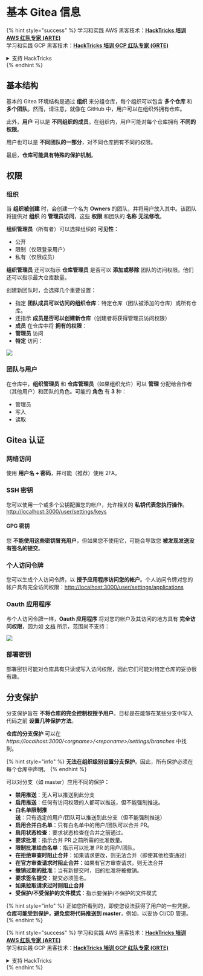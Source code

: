 # 基本 Gitea 信息

{% hint style="success" %}
学习和实践 AWS 黑客技术：<img src="../../.gitbook/assets/image (1) (1) (1).png" alt="" data-size="line">[**HackTricks 培训 AWS 红队专家 (ARTE)**](https://training.hacktricks.xyz/courses/arte)<img src="../../.gitbook/assets/image (1) (1) (1).png" alt="" data-size="line">\
学习和实践 GCP 黑客技术：<img src="../../.gitbook/assets/image (2).png" alt="" data-size="line">[**HackTricks 培训 GCP 红队专家 (GRTE)**<img src="../../.gitbook/assets/image (2).png" alt="" data-size="line">](https://training.hacktricks.xyz/courses/grte)

<details>

<summary>支持 HackTricks</summary>

* 查看 [**订阅计划**](https://github.com/sponsors/carlospolop)!
* **加入** 💬 [**Discord 群组**](https://discord.gg/hRep4RUj7f) 或 [**Telegram 群组**](https://t.me/peass) 或 **关注** 我们的 **Twitter** 🐦 [**@hacktricks\_live**](https://twitter.com/hacktricks_live)**.**
* **通过向** [**HackTricks**](https://github.com/carlospolop/hacktricks) 和 [**HackTricks Cloud**](https://github.com/carlospolop/hacktricks-cloud) GitHub 仓库提交 PR 来分享黑客技巧。

</details>
{% endhint %}

## 基本结构

基本的 Gitea 环境结构是通过 **组织** 来分组仓库，每个组织可以包含 **多个仓库** 和 **多个团队**。然而，请注意，就像在 GitHub 中，用户可以在组织外拥有仓库。

此外，**用户** 可以是 **不同组织的成员**。在组织内，用户可能对每个仓库拥有 **不同的权限**。

用户也可以是 **不同团队的一部分**，对不同仓库拥有不同的权限。

最后，**仓库可能具有特殊的保护机制**。

## 权限

### 组织

当 **组织被创建** 时，会创建一个名为 **Owners** 的团队，并将用户放入其中。该团队将提供对 **组织** 的 **管理员访问**，这些 **权限** 和团队的 **名称** **无法修改**。

**组织管理员**（所有者）可以选择组织的 **可见性**：

* 公开
* 限制（仅限登录用户）
* 私有（仅限成员）

**组织管理员** 还可以指示 **仓库管理员** 是否可以 **添加或移除** 团队的访问权限。他们还可以指示最大仓库数量。

创建新团队时，会选择几个重要设置：

* 指定 **团队成员可以访问的组织仓库**：特定仓库（团队被添加的仓库）或所有仓库。
* 还指示 **成员是否可以创建新仓库**（创建者将获得管理员访问权限）
* **成员** 在仓库中将 **拥有的权限**：
* **管理员** 访问
* **特定** 访问：

![](<../../.gitbook/assets/image (118).png>)

### 团队与用户

在仓库中，**组织管理员** 和 **仓库管理员**（如果组织允许）可以 **管理** 分配给合作者（其他用户）和团队的角色。可能的 **角色** 有 **3** 种：

* 管理员
* 写入
* 读取

## Gitea 认证

### 网络访问

使用 **用户名 + 密码**，并可能（推荐）使用 2FA。

### **SSH 密钥**

您可以使用一个或多个公钥配置您的帐户，允许相关的 **私钥代表您执行操作**。[http://localhost:3000/user/settings/keys](http://localhost:3000/user/settings/keys)

#### **GPG 密钥**

您 **不能使用这些密钥冒充用户**，但如果您不使用它，可能会导致您 **被发现发送没有签名的提交**。

### **个人访问令牌**

您可以生成个人访问令牌，以 **授予应用程序访问您的帐户**。个人访问令牌对您的帐户具有完全访问权限：[http://localhost:3000/user/settings/applications](http://localhost:3000/user/settings/applications)

### Oauth 应用程序

与个人访问令牌一样，**Oauth 应用程序** 将对您的帐户及其访问的地方具有 **完全访问权限**，因为如 [文档](https://docs.gitea.io/en-us/oauth2-provider/#scopes) 所示，范围尚不支持：

![](<../../.gitbook/assets/image (194).png>)

### 部署密钥

部署密钥可能对仓库具有只读或写入访问权限，因此它们可能对特定仓库的妥协很有趣。

## 分支保护

分支保护旨在 **不将仓库的完全控制权授予用户**。目标是在能够在某些分支中写入代码之前 **设置几种保护方法**。

**仓库的分支保护** 可以在 _https://localhost:3000/\<orgname>/\<reponame>/settings/branches_ 中找到。

{% hint style="info" %}
**无法在组织级别设置分支保护**。因此，所有保护必须在每个仓库中声明。
{% endhint %}

可以对分支（如 master）应用不同的保护：

* **禁用推送**：无人可以推送到此分支
* **启用推送**：任何有访问权限的人都可以推送，但不能强制推送。
* **白名单限制推送**：只有选定的用户/团队可以推送到此分支（但不能强制推送）
* **启用合并白名单**：只有白名单中的用户/团队可以合并 PR。
* **启用状态检查**：要求状态检查在合并之前通过。
* **要求批准**：指示合并 PR 之前所需的批准数量。
* **限制批准给白名单**：指示可以批准 PR 的用户/团队。
* **在拒绝审查时阻止合并**：如果请求更改，则无法合并（即使其他检查通过）
* **在官方审查请求时阻止合并**：如果有官方审查请求，则无法合并
* **撤销过期的批准**：当有新提交时，旧的批准将被撤销。
* **要求签名提交**：提交必须签名。
* **如果拉取请求过时则阻止合并**
* **受保护/不受保护的文件模式**：指示要保护/不保护的文件模式

{% hint style="info" %}
正如您所看到的，即使您设法获得了用户的一些凭据，**仓库可能受到保护，避免您将代码推送到 master**，例如，以妥协 CI/CD 管道。
{% endhint %}

{% hint style="success" %}
学习和实践 AWS 黑客技术：<img src="../../.gitbook/assets/image (1) (1) (1).png" alt="" data-size="line">[**HackTricks 培训 AWS 红队专家 (ARTE)**](https://training.hacktricks.xyz/courses/arte)<img src="../../.gitbook/assets/image (1) (1) (1).png" alt="" data-size="line">\
学习和实践 GCP 黑客技术：<img src="../../.gitbook/assets/image (2).png" alt="" data-size="line">[**HackTricks 培训 GCP 红队专家 (GRTE)**<img src="../../.gitbook/assets/image (2).png" alt="" data-size="line">](https://training.hacktricks.xyz/courses/grte)

<details>

<summary>支持 HackTricks</summary>

* 查看 [**订阅计划**](https://github.com/sponsors/carlospolop)!
* **加入** 💬 [**Discord 群组**](https://discord.gg/hRep4RUj7f) 或 [**Telegram 群组**](https://t.me/peass) 或 **关注** 我们的 **Twitter** 🐦 [**@hacktricks\_live**](https://twitter.com/hacktricks_live)**.**
* **通过向** [**HackTricks**](https://github.com/carlospolop/hacktricks) 和 [**HackTricks Cloud**](https://github.com/carlospolop/hacktricks-cloud) GitHub 仓库提交 PR 来分享黑客技巧。

</details>
{% endhint %}
